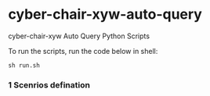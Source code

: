 # cyber-chair-xyw-auto-query

cyber-chair-xyw Auto Query Python Scripts

To run the scripts, run the code below in shell:

```shell
sh run.sh
```



### 1 Scenrios defination
